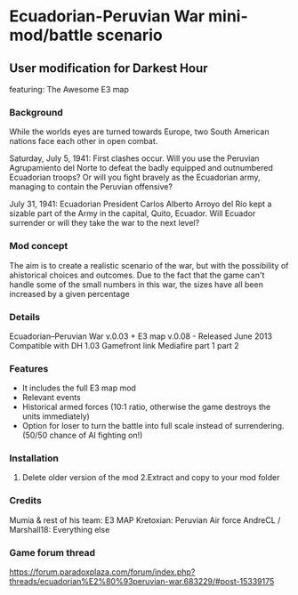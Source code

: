 # Ecuadorian-Peruvian War mini-mod/battle scenario
## User modification for Darkest Hour


featuring: The Awesome E3 map

### Background
While the worlds eyes are turned towards Europe, two South American nations face each other in open combat.

Saturday, July 5, 1941:
First clashes occur.
Will you use the Peruvian Agrupamiento del Norte to defeat the badly equipped and outnumbered Ecuadorian troops? Or will you fight bravely as the Ecuadorian army, managing to contain the Peruvian offensive?

July 31, 1941:
Ecuadorian President Carlos Alberto Arroyo del Río kept a sizable part of the Army in the capital, Quito, Ecuador. Will Ecuador surrender or will they take the war to the next level?

### Mod concept
The aim is to create a realistic scenario of the war, but with the possibility of ahistorical choices and outcomes.
Due to the fact that the game can't handle some of the small numbers in this war, the sizes have all been increased by a given percentage

### Details
Ecuadorian–Peruvian War v.0.03 + E3 map v.0.08 - Released June 2013
Compatible with DH 1.03
Gamefront link
Mediafire part 1 part 2

### Features
- It includes the full E3 map mod
- Relevant events
- Historical armed forces (10:1 ratio, otherwise the game destroys the units immediately)
- Option for loser to turn the battle into full scale instead of surrendering. (50/50 chance of AI fighting on!)

### Installation
1. Delete older version of the mod
2.Extract and copy to your mod folder


### Credits
Mumia & rest of his team: E3 MAP
Kretoxian: Peruvian Air force
AndreCL / Marshall18: Everything else

### Game forum thread
https://forum.paradoxplaza.com/forum/index.php?threads/ecuadorian%E2%80%93peruvian-war.683229/#post-15339175
